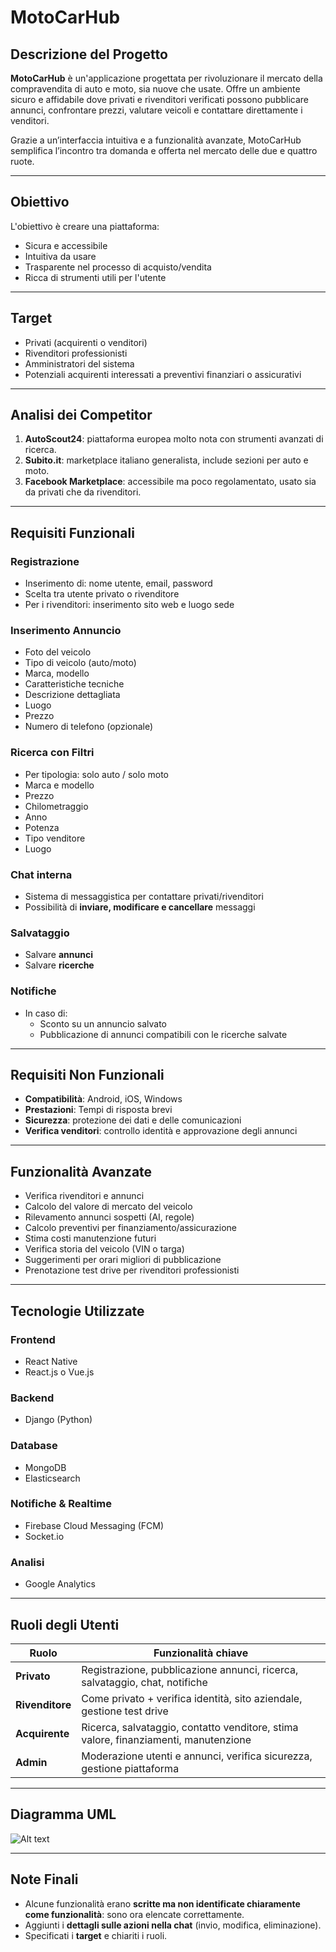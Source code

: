 # MotoCarHub

##  Descrizione del Progetto

**MotoCarHub** è un'applicazione progettata per rivoluzionare il mercato della compravendita di auto e moto, sia nuove che usate. Offre un ambiente sicuro e affidabile dove privati e rivenditori verificati possono pubblicare annunci, confrontare prezzi, valutare veicoli e contattare direttamente i venditori.

Grazie a un’interfaccia intuitiva e a funzionalità avanzate, MotoCarHub semplifica l’incontro tra domanda e offerta nel mercato delle due e quattro ruote.

---

##  Obiettivo

L'obiettivo è creare una piattaforma:

- Sicura e accessibile
- Intuitiva da usare
- Trasparente nel processo di acquisto/vendita
- Ricca di strumenti utili per l'utente

---

##  Target

- Privati (acquirenti o venditori)
- Rivenditori professionisti
- Amministratori del sistema
- Potenziali acquirenti interessati a preventivi finanziari o assicurativi

---

##  Analisi dei Competitor

1. **AutoScout24**: piattaforma europea molto nota con strumenti avanzati di ricerca.
2. **Subito.it**: marketplace italiano generalista, include sezioni per auto e moto.
3. **Facebook Marketplace**: accessibile ma poco regolamentato, usato sia da privati che da rivenditori.

---

##  Requisiti Funzionali

###  Registrazione

- Inserimento di: nome utente, email, password
- Scelta tra utente privato o rivenditore
- Per i rivenditori: inserimento sito web e luogo sede

###  Inserimento Annuncio

- Foto del veicolo
- Tipo di veicolo (auto/moto)
- Marca, modello
- Caratteristiche tecniche
- Descrizione dettagliata
- Luogo
- Prezzo
- Numero di telefono (opzionale)

###  Ricerca con Filtri

- Per tipologia: solo auto / solo moto
- Marca e modello
- Prezzo
- Chilometraggio
- Anno
- Potenza
- Tipo venditore
- Luogo

###  Chat interna

- Sistema di messaggistica per contattare privati/rivenditori
- Possibilità di **inviare, modificare e cancellare** messaggi

###  Salvataggio

- Salvare **annunci**
- Salvare **ricerche**

###  Notifiche

- In caso di:
  - Sconto su un annuncio salvato
  - Pubblicazione di annunci compatibili con le ricerche salvate

---

##  Requisiti Non Funzionali

- **Compatibilità**: Android, iOS, Windows
- **Prestazioni**: Tempi di risposta brevi
- **Sicurezza**: protezione dei dati e delle comunicazioni
- **Verifica venditori**: controllo identità e approvazione degli annunci

---

##  Funzionalità Avanzate

-  Verifica rivenditori e annunci
-  Calcolo del valore di mercato del veicolo
-  Rilevamento annunci sospetti (AI, regole)
-  Calcolo preventivi per finanziamento/assicurazione
-  Stima costi manutenzione futuri
-  Verifica storia del veicolo (VIN o targa)
-  Suggerimenti per orari migliori di pubblicazione
-  Prenotazione test drive per rivenditori professionisti

---

##  Tecnologie Utilizzate

###  Frontend

- React Native
- React.js o Vue.js

###  Backend

- Django (Python)

###  Database

- MongoDB
- Elasticsearch

###  Notifiche & Realtime

- Firebase Cloud Messaging (FCM)
- Socket.io

###  Analisi

- Google Analytics

---

##  Ruoli degli Utenti

| Ruolo         | Funzionalità chiave                                                                      |
|---------------|------------------------------------------------------------------------------------------|
| **Privato**   | Registrazione, pubblicazione annunci, ricerca, salvataggio, chat, notifiche             |
| **Rivenditore**| Come privato + verifica identità, sito aziendale, gestione test drive                   |
| **Acquirente**| Ricerca, salvataggio, contatto venditore, stima valore, finanziamenti, manutenzione     |
| **Admin**     | Moderazione utenti e annunci, verifica sicurezza, gestione piattaforma                   |

---

##  Diagramma UML

![Alt text](https://yuml.me/dfab4489.png)

---

##  Note Finali

- Alcune funzionalità erano **scritte ma non identificate chiaramente come funzionalità**: sono ora elencate correttamente.
- Aggiunti i **dettagli sulle azioni nella chat** (invio, modifica, eliminazione).
- Specificati i **target** e chiariti i ruoli.
